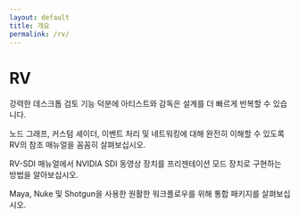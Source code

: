 ```yaml
---
layout: default
title: 개요
permalink: /rv/
---
```


# RV

강력한 데스크톱 검토 기능 덕분에 아티스트와 감독은 설계를 더 빠르게 반복할 수 있습니다.

노드 그래프, 커스텀 셰이더, 이벤트 처리 및 네트워킹에 대해 완전히 이해할 수 있도록 RV의 참조 매뉴얼을 꼼꼼히 살펴보십시오.

RV-SDI 매뉴얼에서 NVIDIA SDI 동영상 장치를 프리젠테이션 모드 장치로 구현하는 방법을 알아보십시오.

Maya, Nuke 및 Shotgun을 사용한 원활한 워크플로우를 위해 통합 패키지를 살펴보십시오.

